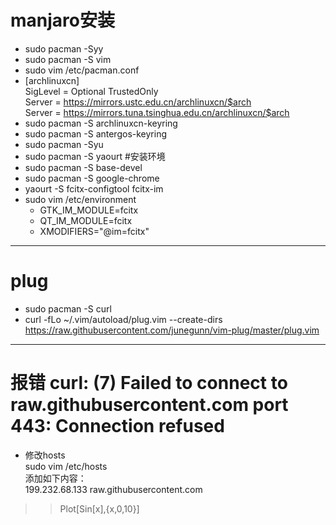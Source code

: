 # manjaro安装
 * sudo pacman -Syy
 * sudo pacman -S vim
 * sudo vim /etc/pacman.conf
 * [archlinuxcn]  
    SigLevel = Optional TrustedOnly  
    Server = https://mirrors.ustc.edu.cn/archlinuxcn/$arch  
    Server = https://mirrors.tuna.tsinghua.edu.cn/archlinuxcn/$arch  
 *  sudo pacman -S archlinuxcn-keyring  
 * sudo pacman -S antergos-keyring
 * sudo pacman -Syu
 * sudo pacman -S yaourt
#安装环境
 * sudo pacman -S base-devel
 * sudo pacman -S google-chrome
 * yaourt -S  fcitx-configtool fcitx-im
 * sudo vim /etc/environment
    - GTK_IM_MODULE=fcitx
    - QT_IM_MODULE=fcitx
    - XMODIFIERS="@im=fcitx"
**********
# plug
* sudo pacman -S curl
* curl -fLo ~/.vim/autoload/plug.vim --create-dirs https://raw.githubusercontent.com/junegunn/vim-plug/master/plug.vim

***********
# 报错 curl: (7) Failed to connect to raw.githubusercontent.com port 443: Connection refused
* 修改hosts  
  sudo vim /etc/hosts  
  添加如下内容：  
  199.232.68.133 raw.githubusercontent.com
  
>> Plot[Sin[x],{x,0,10}]
```c
```
